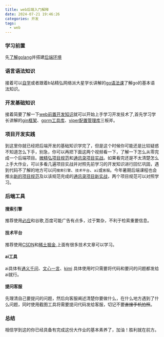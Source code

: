 ```yaml
---
title: web后端入门解释
date: 2024-07-21 19:46:26
categories: 开发
tags:
  - web
---
```


### 学习前置
先[了解golang](https://www.bilibili.com/video/BV1dmakeXED4/?spm_id_from=333.788&vd_source=092e077c0b01da14fa19effa14a36a19)并搭建[后端环境](https://www.bilibili.com/video/BV1dsYseBE4m/?vd_source=092e077c0b01da14fa19effa14a36a19)

### 语言语法知识
接着可以[自学](https://www.runoob.com/go/go-tutorial.html)或者跟着b站精弘网络派大星学长讲解的[go语法课](https://www.bilibili.com/video/BV1ud4y1o7Yt/?spm_id_from=333.788&vd_source=092e077c0b01da14fa19effa14a36a19)了解go的基本语法知识。

### 开发基础知识
接着简要了解一下[web前置开发知识](https://www.bilibili.com/video/BV148411R7B2/?vd_source=092e077c0b01da14fa19effa14a36a19)就可以开始上手学习开发技术了,首先学习学长讲解的[gin框架](https://www.bilibili.com/video/BV1o841197jX/?spm_id_from=333.337.search-card.all.click)、[gorm工具库](https://www.bilibili.com/video/BV1dj411z7pW/?spm_id_from=333.788.recommend_more_video.15&vd_source=092e077c0b01da14fa19effa14a36a19)、[viper配置管理库](https://www.bilibili.com/video/BV1nN41187ez/?spm_id_from=333.788&vd_source=092e077c0b01da14fa19effa14a36a19)三板斧。

### 项目开发实践
到这里你就已经把后端开发的基础知识学完了，但是这个时候你可能还是比较疑惑不知道怎么下手，别急，你可以再把下面这两个视频看一下，了解一下怎么从零完成一个后端项目。[微精弘项目规范](https://www.bilibili.com/video/BV1mu4y1R7Wg/?spm_id_from=333.788&vd_source=092e077c0b01da14fa19effa14a36a19)和[通讯录项目实战](https://www.bilibili.com/video/BV1z14y1q7s9/?spm_id_from=333.788)。如果看完还是不太清楚怎么上手大作业，可以多看几遍项目实战并对照先前学习的开发知识进行回忆巩固，遇到代码不了解的地方可以问`搜索引擎`、`技术平台`、`ai`或`客服`。今年暑期后端课程也会推出[新的项目规范](https://www.bilibili.com/video/BV1imakeXEKu/?spm_id_from=333.788&vd_source=092e077c0b01da14fa19effa14a36a19)及以该规范完成的[通讯录项目新实战](https://www.bilibili.com/video/BV166aketEMV/?spm_id_from=333.788&vd_source=092e077c0b01da14fa19effa14a36a19)，两个项目规范可以对照学习。

### 后端工具

#### 搜索引擎
推荐使用[必应](https://www.bing.com/?mkt=zh-CN)和谷歌,百度可能广告有点多，过于繁杂，不利于检索重要信息。

#### 技术平台
推荐使用[CSDN](https://www.csdn.net/)和[稀土掘金](https://juejin.cn/),上面有很多技术文章可以学习。

#### ai工具
ai具体有[通义千问](https://tongyi.aliyun.com/qianwen/)、[文心一言](https://yiyan.baidu.com/)、[kimi](https://kimi.moonshot.cn/)
具体使用时只需要将代码和要问的问题都发给ai就行。

#### 提问客服
先理清自己要提问的问题，然后向客服阐述清楚你要做什么，在什么地方遇到了什么问题，同时使用截图工具将需要提问代码发给客服，切记不要~~直接手机拍照~~。

### 总结
相信学到这的你已经具备有完成这份大作业的基本素养了，加油！胜利就在前方。